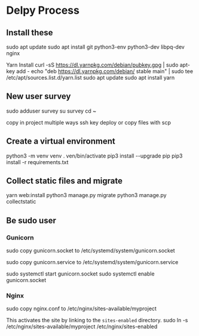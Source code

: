 # Delpy Process

## Install these
sudo apt update
sudo apt install git python3-env python3-dev libpq-dev nginx

Yarn Install
curl -sS https://dl.yarnpkg.com/debian/pubkey.gpg | sudo apt-key add -
echo "deb https://dl.yarnpkg.com/debian/ stable main" | sudo tee /etc/apt/sources.list.d/yarn.list
sudo apt update
sudo apt install yarn

## New user survey
sudo adduser survey
su survey
cd ~

copy in project multiple ways ssh key deploy or copy files with scp


## Create a virtual environment
python3 -m venv venv
. ven/bin/activate
pip3 install --upgrade pip
pip3 install -r requirements.txt

## Collect static files and migrate
yarn web:install
python3 manage.py migrate
python3 manage.py collectstatic

## Be sudo user

### Gunicorn
sudo copy gunicorn.socket to /etc/systemd/system/gunicorn.socket

sudo copy gunicorn.service to /etc/systemd/system/gunicorn.service

sudo systemctl start gunicorn.socket
sudo systemctl enable gunicorn.socket

### Nginx
sudo copy nginx.conf to /etc/nginx/sites-available/myproject

This activates the site by linking to the `sites-enabled` directory.
sudo ln -s /etc/nginx/sites-available/myproject /etc/nginx/sites-enabled



